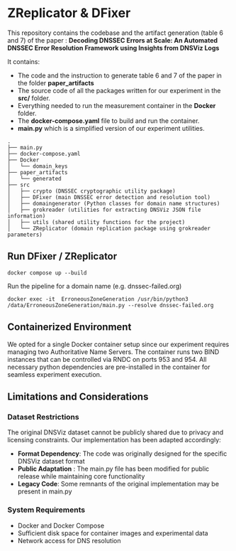 # ZReplicator & DFixer

This repository contains the codebase and the artifact generation (table 6 and 7) of the paper : **Decoding DNSSEC Errors at Scale: An Automated DNSSEC Error Resolution Framework using Insights from DNSViz Logs**

It contains:
- The code and the instruction to generate table 6 and 7 of the paper in the folder **paper_artifacts**
- The source code of all the packages written for our experiment in the **src/** folder.
- Everything needed to run the measurement container in the **Docker** folder.
- The **docker-compose.yaml** file to build and run the container.
- **main.py** which is a simplified version of our experiment utilities. 

```text
.
├── main.py
├── docker-compose.yaml
├── Docker
│   └── domain_keys
├── paper_artifacts
│   └── generated
├── src
│   ├── crypto (DNSSEC cryptographic utility package)
│   ├── DFixer (main DNSSEC error detection and resolution tool)
│   ├── domaingenerator (Python classes for domain name structures)
│   ├── grokreader (utilities for extracting DNSViz JSON file information)
│   ├── utils (shared utility functions for the project)
│   └── ZReplicator (domain replication package using grokreader parameters)
```

## Run DFixer / ZReplicator



```
docker compose up --build
```
Run the pipeline for a domain name (e.g. dnssec-failed.org)
```
docker exec -it  ErroneousZoneGeneration /usr/bin/python3 /data/ErroneousZoneGeneration/main.py --resolve dnssec-failed.org
```

## Containerized Environment

We opted for a single Docker container setup since our experiment requires managing two Authoritative Name Servers. 
The container runs two BIND instances that can be controlled via RNDC on ports 953 and 954.
All necessary python dependencies are pre-installed in the container for seamless experiment execution.


## Limitations and Considerations
### Dataset Restrictions
The original DNSViz dataset cannot be publicly shared due to privacy and licensing constraints. Our implementation has been adapted accordingly:

- **Format Dependency**: The code was originally designed for the specific DNSViz dataset format
- **Public Adaptation** : The main.py file has been modified for public release while maintaining core functionality
- **Legacy Code**: Some remnants of the original implementation may be present in main.py

### System Requirements

- Docker and Docker Compose
- Sufficient disk space for container images and experimental data
- Network access for DNS resolution

